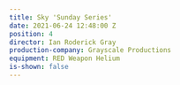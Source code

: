 ```yaml
---
title: Sky 'Sunday Series'
date: 2021-06-24 12:48:00 Z
position: 4
director: Ian Roderick Gray
production-company: Grayscale Productions
equipment: RED Weapon Helium
is-shown: false
---
```


